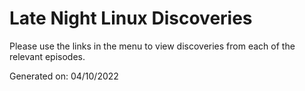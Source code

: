 # Late Night Linux Discoveries

Please use the links in the menu to view discoveries from each of the relevant episodes.

Generated on: 04/10/2022